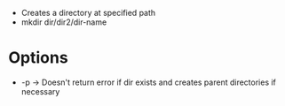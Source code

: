 - Creates a directory at specified path
- mkdir dir/dir2/dir-name

# Options
- -p -> Doesn't return error if dir exists and creates parent directories if necessary